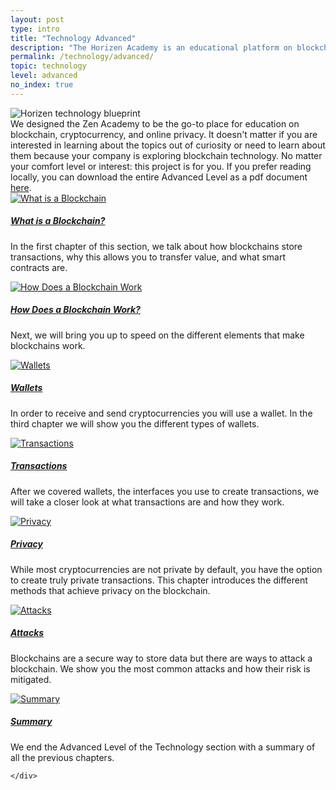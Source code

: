 ```yaml
---
layout: post
type: intro
title: "Technology Advanced"
description: "The Horizen Academy is an educational platform on blockchain technology, cryptocurrency, and privacy. Our blockchain technology content for advanced users includes: What a blockchain is, how it works, cryptocurrency wallets and more."
permalink: /technology/advanced/
topic: technology
level: advanced
no_index: true
---
```


<div class="row mb-3">
    <div class="col-md-3">
        <img src="/assets/img/icons/topics/technology-blueprint.svg" alt="Horizen technology blueprint" class="lead-icon"/>
    </div>
    <div class="col-md-9 lead">
        We designed the Zen Academy to be the go-to place for education on blockchain, cryptocurrency, and online privacy. It doesn't matter if you are interested in learning about the topics out of curiosity or need to learn about them because your company is exploring blockchain technology. No matter your comfort level or interest: this project is for you.
        If you prefer reading locally, you can download the entire Advanced Level as a pdf document <a href="{{site.url}}/assets/files/pdf_documents/Horizen-Academy-Tech-Advanced.pdf">here</a>.
    </div>
</div>

<div class="row mt-5">
    <div class="col-md-3">
        <a href="{{ site.baseurl }}{% post_url /technology/advanced/2021-01-01-what-is-a-blockchain %}">
            <img src="/assets/post_files/technology/advanced/0.0-tech-advanced/what_is_blockchain.svg" alt="What is a Blockchain" />
        </a>
    </div>
    <div class="col-md-9">
        <a class="font-weight-bold" href="{{ site.baseurl }}{% post_url /technology/advanced/2021-01-01-what-is-a-blockchain %}"><h5 class="intro-article-title">What is a Blockchain?</h5></a>
        <p class="mb-1">
            In the first chapter of this section, we talk about how blockchains store transactions, why this allows you to transfer value, and what smart contracts are.
        </p>
    </div>
</div>

<div class="row mt-5">
    <div class="col-md-3">
        <a href="{{ site.baseurl }}{% post_url /technology/advanced/2021-02-01-how-does-a-blockchain-work %}">
            <img src="/assets/post_files/technology/advanced/0.0-tech-advanced/how_does_a_bc_work.svg" alt="How Does a Blockchain Work" />
        </a>
    </div>
    <div class="col-md-9">
        <a class="font-weight-bold" href="{{ site.baseurl }}{% post_url /technology/advanced/2021-02-01-how-does-a-blockchain-work %}"><h5 class="intro-article-title">How Does a Blockchain Work?</h5></a>
        <p class="mb-1">
            Next, we will bring you up to speed on the different elements that make blockchains work.
        </p>
    </div>
</div>

<div class="row mt-5">
    <div class="col-md-3">
        <a href="{{ site.baseurl }}{% post_url /technology/advanced/2021-03-01-types-of-wallets %}">
            <img src="/assets/post_files/technology/advanced/0.0-tech-advanced/wallets.svg" alt="Wallets" />
        </a>
    </div>
    <div class="col-md-9">
        <a class="font-weight-bold" href="{{ site.baseurl }}{% post_url /technology/advanced/2021-03-01-types-of-wallets %}"><h5 class="intro-article-title">Wallets</h5></a>
        <p class="mb-1">
            In order to receive and send cryptocurrencies you will use a wallet. In the third chapter we will show you the different types of wallets.
        </p>
    </div>
</div>

<div class="row mt-5">
    <div class="col-md-3">
        <a href="{{ site.baseurl }}{% post_url /technology/advanced/2021-04-01-transactions %}">
            <img src="/assets/post_files/technology/advanced/0.0-tech-advanced/transactions.svg" alt="Transactions" />
        </a>
    </div>
    <div class="col-md-9">
        <a class="font-weight-bold" href="{{ site.baseurl }}{% post_url /technology/advanced/2021-04-01-transactions %}"><h5 class="intro-article-title">Transactions</h5></a>
        <p class="mb-1">
            After we covered wallets, the interfaces you use to create transactions, we will take a closer look at what transactions are and how they work.
        </p>
    </div>
</div>

<div class="row mt-5">
    <div class="col-md-3">
        <a href="{{ site.baseurl }}{% post_url /technology/advanced/2021-05-01-intro-to-privacy-on-the-blockchain %}">
            <img src="/assets/post_files/technology/advanced/0.0-tech-advanced/privacy.svg" alt="Privacy" />
        </a>
    </div>
    <div class="col-md-9">
        <a class="font-weight-bold" href="{{ site.baseurl }}{% post_url /technology/advanced/2021-05-01-intro-to-privacy-on-the-blockchain %}"><h5 class="intro-article-title">Privacy</h5></a>
        <p class="mb-1">
            While most cryptocurrencies are not private by default, you have the option to create truly private transactions. This chapter introduces the different methods that achieve privacy on the blockchain.
        </p>
    </div>
</div>

<div class="row mt-5">
    <div class="col-md-3">
        <a href="{{ site.baseurl }}{% post_url /technology/advanced/2021-06-01-attacks-on-blockchain %}">
            <img src="/assets/post_files/technology/advanced/0.0-tech-advanced/attacks.svg" alt="Attacks" />
        </a>
    </div>
    <div class="col-md-9">
        <a class="font-weight-bold" href="{{ site.baseurl }}{% post_url /technology/advanced/2021-06-01-attacks-on-blockchain %}"><h5 class="intro-article-title">Attacks</h5></a>
        <p class="mb-1">
            Blockchains are a secure way to store data but there are ways to attack a blockchain. We show you the most common attacks and how their risk is mitigated.
        </p>
    </div>
</div>

<div class="row mt-5">
    <div class="col-md-3">
        <a href="{{ site.baseurl }}{% post_url /technology/advanced/2021-07-01-summary-tech-advanced %}">
            <img src="/assets/post_files/technology/advanced/0.0-tech-advanced/summary.svg" alt="Summary" />
        </a>
    </div>
    <div class="col-md-9">
        <a class="font-weight-bold" href="{{ site.baseurl }}{% post_url /technology/advanced/2021-07-01-summary-tech-advanced %}">
            <h5 class="intro-article-title">Summary</h5>
        </a>
        <p class="mb-1">
            We end the Advanced Level of the Technology section with a summary of all the previous chapters.
        </p>
        
    </div>
</div>

